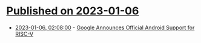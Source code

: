 # [Published on 2023-01-06](index.md)

* [2023-01-06, 02:08:00](https://soylentnews.org/article.pl?sid=23/01/05/0257220&from=rss) - [Google Announces Official Android Support for RISC-V](https://soylentnews.org/article.pl?sid=23/01/05/0257220&from=rss)
